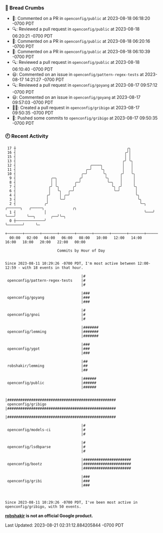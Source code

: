 ### 🍞 Bread Crumbs

 * 💬: Commented on a PR in  `openconfig/public` at 2023-08-18 06:18:20 -0700 PDT
 * 🔍: Reviewed a pull request in  `openconfig/public` at 2023-08-18 06:20:21 -0700 PDT
 * 💬: Commented on a PR in  `openconfig/public` at 2023-08-18 06:20:16 -0700 PDT
 * 💬: Commented on a PR in  `openconfig/public` at 2023-08-18 06:10:39 -0700 PDT
 * 🔍: Reviewed a pull request in  `openconfig/public` at 2023-08-18 06:10:40 -0700 PDT
 * 😃: Commented on an issue in `openconfig/pattern-regex-tests` at 2023-08-17 14:21:27 -0700 PDT
 * 🔍: Reviewed a pull request in  `openconfig/goyang` at 2023-08-17 09:57:12 -0700 PDT
 * 😃: Commented on an issue in `openconfig/goyang` at 2023-08-17 09:57:03 -0700 PDT
 * ✍🏼: Created a pull request in `openconfig/gribigo` at 2023-08-17 09:50:35 -0700 PDT
 * 🚢: Pushed some commits to `openconfig/gribigo` at 2023-08-17 09:50:35 -0700 PDT

### 🕘 Recent Activity
```
 17 ┼                                                   ╭╮
 16 ┤                                                  ╭╯│
 15 ┤                                                  │ │
 13 ┤                                                 ╭╯ ╰╮
 12 ┤                                  ╭────╮         │   │
 11 ┤                                ╭─╯    ╰╮        │   │
 10 ┤                              ╭─╯       ╰╮      ╭╯   ╰╮
  9 ┤                ╭─╮          ╭╯          ╰╮     │     │
  8 ┤                │ │        ╭─╯            ╰─╮   │     │
  7 ┤               ╭╯ ╰╮      ╭╯                ╰╮ ╭╯     ╰╮
  6 ┤               │   ╰╮   ╭─╯                  ╰─╯       │
  4 ┤              ╭╯    │ ╭─╯                              ╰╮
  3 ┤              │     ╰─╯                                 ╰╮
  2 ┤             ╭╯                                          ╰─╮   ╭──────╮   ╭─────╮             ╭╮
  1 ┤             │                                             ╰───╯      ╰───╯     ╰──╮       ╭──╯╰─╮
  0 ┼─────────────╯                                                                     ╰───────╯     ╰─
    +───────+───────+───────+───────+───────+───────+───────+───────+───────+───────+───────+───────+────
  00:00   02:00   04:00   06:00   08:00   10:00   12:00   14:00   16:00   18:00   20:00   22:00   00:00   

						Commits by Hour of Day


Since 2023-08-11 10:29:26 -0700 PDT, I'm most active between 12:00-12:59 - with 18 events in that hour.

```



```
                                   |#
 openconfig/pattern-regex-tests    |#
                                   |#

                                   |###
 openconfig/goyang                 |###
                                   |###

                                   |#
 openconfig/gnoi                   |#
                                   |#

                                   |#######
 openconfig/lemming                |#######
                                   |#######

                                   |###
 openconfig/ygot                   |###
                                   |###

                                   |##
 robshakir/lemming                 |##
                                   |##

                                   |######
 openconfig/public                 |######
                                   |######

                                   |##################################################
 openconfig/gribigo                |##################################################
                                   |##################################################

                                   |#
 openconfig/models-ci              |#
                                   |#

                                   |#
 openconfig/lsdbparse              |#
                                   |#

                                   |######################
 openconfig/bootz                  |######################
                                   |######################

                                   |###
 openconfig/gribi                  |###
                                   |###



Since 2023-08-11 10:29:26 -0700 PDT, I've been most active in openconfig/gribigo, with 50 events.

```
**[robshakir](mailto:robjs@google.com) is not an official Google product.**  


Last Updated: 2023-08-21 02:31:12.884205844 -0700 PDT
